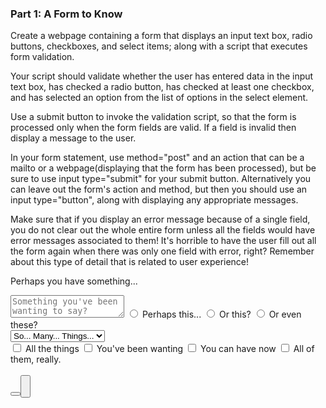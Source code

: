 <script>
  import Accordion from '$lib/Accordion.md';
import Button from '$lib/Button.svelte'
let meaning, textBox, things, wants, results, valid = true;
const validate = () => {
  results = "";
    if ( textBox == "" ) {
        results = "Please enter your deepest thoughts in the text area.";
        valid = false;
    }
    if ( meaning == false ) {
        results = "It'd be so nice if you would select between this, this, or these... Please.";
        valid = false;
    }
    if ( things.length == 0 ) {
        results = "Dude, you gotta pick something in the drop down box.";
        valid = false;
    }
    if ( wants.length === 0 ) {
        results = "Please please please check at least one box.";
        valid = false;
    }
}
const submit = () => {
  validate();
  // valid === true ?  true : false;
}
</script>

### Part 1: A Form to Know

<Accordion>

Create a webpage containing a form that displays an input text box, radio buttons, checkboxes, and select items; along with a script that executes form validation.

Your script should validate whether the user has entered data in the input text box, has checked a radio button, has checked at least one checkbox, and has selected an option from the list of options in the select element.

Use a submit button to invoke the validation script, so that the form is processed only when the form fields are valid. If a field is invalid then display a message to the user.

In your form statement, use method="post" and an action that can be a mailto or a webpage(displaying that the form has been processed), but be sure to use input type="submit" for your submit button. Alternatively you can leave out the form's action and method, but then you should use an input type="button", along with displaying any appropriate messages.

Make sure that if you display an error message because of a single field, you do not clear out the whole entire form unless all the fields would have error messages associated to them! It's horrible to have the user fill out all the form again when there was only one field with error, right? Remember about this type of detail that is related to user experience!

</Accordion>

Perhaps you have something...

<div class="row">

<form name="myform" action="mailto:wpuckett@mail.ccsf.edu" method="post" enctype="text/plain" on:submit={validate}>

<div class="one-half column">
  <textarea class="u-full-width" name="textBox" bind:value={textBox} placeholder="Something you've been wanting to say?" required></textarea>
  <input type="radio" id="case1" name="meaning" value="this" bind:group={meaning} required> <label for="case1">Perhaps this...</label>
  <input type="radio" id="case2" name="meaning" value="orthis" bind:group={meaning} required> <label for="case2">Or this?</label> 
  <input type="radio" id="case3" name="meaning" value="these" bind:group={meaning} required> <label for="case3">Or even these?</label><br>
<select name="things" required>
    <option value="">So... Many... Things...</option>
    <option value="within">Within</option>
    <option value="your">Your</option>
    <option value="reach">Reach</option>
    <option value="how">How</option>
    <option value="to">To</option>
    <option value="choose">Choose?</option>
</select><br>
  <label>
    <input type="checkbox">
    <span class="label-body">All the things</span>
  </label>
  <label>
    <input type="checkbox">
    <span class="label-body">You've been wanting</span>
  </label>
  <label>
    <input type="checkbox">
    <span class="label-body">You can have now</span>
  </label>
  <label>
    <input type="checkbox">
    <span class="label-body">All of them, really.</span>
  </label>
  <br><br>
</div>
<div class="one-half column">
<span class="button-row">
<Button type="submit" click={validate}/>
<Button type="reset"/>
</span>
<br><br>
</div>
</form>
</div>
